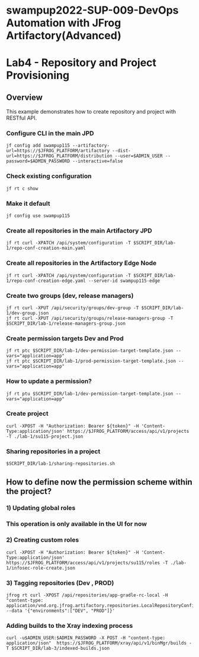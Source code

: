 # swampup2022-SUP-009-DevOps Automation with JFrog Artifactory(Advanced) 
# Lab4 - Repository and Project Provisioning

## Overview
This example demonstrates how to create repository and project with RESTful API.

### Configure CLI in the main JPD
```console
jf config add swampup115 --artifactory-url=https://$JFROG_PLATFORM/artifactory --dist-url=https://$JFROG_PLATFORM/distribution --user=$ADMIN_USER --password=$ADMIN_PASSWORD --interactive=false
```

### Check existing configuration
```console
jf rt c show
```

### Make it default
```console
jf config use swampup115
```

### Create all repositories in the main Artifactory JPD
```console
jf rt curl -XPATCH /api/system/configuration -T $SCRIPT_DIR/lab-1/repo-conf-creation-main.yaml
```

### Create all repositories in the Artifactory Edge Node
```console
jf rt curl -XPATCH /api/system/configuration -T $SCRIPT_DIR/lab-1/repo-conf-creation-edge.yaml --server-id swampup115-edge
```

### Create two groups (dev, release managers)
```console
jf rt curl -XPUT /api/security/groups/dev-group -T $SCRIPT_DIR/lab-1/dev-group.json
jf rt curl -XPUT /api/security/groups/release-managers-group -T $SCRIPT_DIR/lab-1/release-managers-group.json
```

### Create permission targets Dev and Prod
```console
jf rt ptc $SCRIPT_DIR/lab-1/dev-permission-target-template.json --vars="application=app"
jf rt ptc $SCRIPT_DIR/lab-1/prod-permission-target-template.json --vars="application=app"
```

### How to update a permission?
```console
jf rt ptu $SCRIPT_DIR/lab-1/dev-permission-target-template.json --vars="application=app"
```

### Create project
```console
curl -XPOST -H "Authorization: Bearer ${token}" -H 'Content-Type:application/json' https://$JFROG_PLATFORM/access/api/v1/projects -T ./lab-1/su115-project.json
```

### Sharing repositories in a project
```console
$SCRIPT_DIR/lab-1/sharing-repositories.sh
```

## How to define now the permission scheme within the project?
### 1) Updating global roles
### This operation is only available in the UI for now

### 2) Creating custom roles
```console
curl -XPOST -H "Authorization: Bearer ${token}" -H 'Content-Type:application/json' https://$JFROG_PLATFORM/access/api/v1/projects/su115/roles -T ./lab-1/infosec-role-create.json
```

### 3) Tagging repositories (Dev , PROD)
```console
jfrog rt curl -XPOST /api/repositories/app-gradle-rc-local -H "content-type: application/vnd.org.jfrog.artifactory.repositories.LocalRepositoryConfiguration+json" --data '{"environments":["DEV", "PROD"]}'
```

### Adding builds to the Xray indexing process
```console
curl -u$ADMIN_USER:$ADMIN_PASSWORD -X POST -H "content-type: application/json"  https://$JFROG_PLATFORM/xray/api/v1/binMgr/builds -T $SCRIPT_DIR/lab-3/indexed-builds.json
```